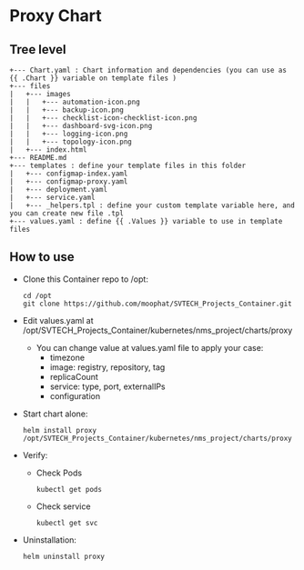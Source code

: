 # Proxy Chart

## Tree level

```
+--- Chart.yaml : Chart information and dependencies (you can use as {{ .Chart }} variable on template files )
+--- files
|   +--- images
|   |   +--- automation-icon.png
|   |   +--- backup-icon.png
|   |   +--- checklist-icon-checklist-icon.png
|   |   +--- dashboard-svg-icon.png
|   |   +--- logging-icon.png
|   |   +--- topology-icon.png
|   +--- index.html
+--- README.md
+--- templates : define your template files in this folder
|   +--- configmap-index.yaml
|   +--- configmap-proxy.yaml
|   +--- deployment.yaml
|   +--- service.yaml
|   +--- _helpers.tpl : define your custom template variable here, and you can create new file .tpl
+--- values.yaml : define {{ .Values }} variable to use in template files
```

## How to use

- Clone this Container repo to /opt:
    ```
    cd /opt
    git clone https://github.com/moophat/SVTECH_Projects_Container.git

- Edit values.yaml at /opt/SVTECH_Projects_Container/kubernetes/nms_project/charts/proxy
    - You can change value at values.yaml file to apply your case:
        - timezone
        - image: registry, repository, tag
        - replicaCount
        - service: type, port, externalIPs
        - configuration
- Start chart alone:
    ```
    helm install proxy /opt/SVTECH_Projects_Container/kubernetes/nms_project/charts/proxy
    ```

- Verify:
    - Check Pods
        ```
        kubectl get pods
        ```
    - Check service
        ```
        kubectl get svc
        ```

- Uninstallation:
    ```
    helm uninstall proxy
    ```

